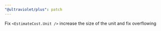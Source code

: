 ```yaml
---
"@ultraviolet/plus": patch
---
```


Fix `<EstimateCost.Unit />` increase the size of the unit and fix overflowing
